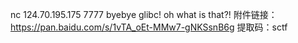 nc 124.70.195.175 7777
byebye glibc! oh what is that?!
附件链接：https://pan.baidu.com/s/1vTA_oEt-MMw7-gNKSsnB6g
提取码：sctf